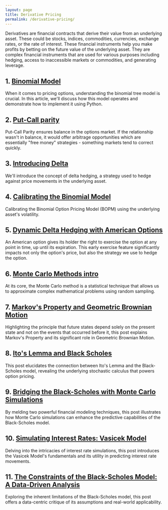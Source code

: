 ```yaml
---
layout: page
title: Derivative Pricing
permalink: /derivative-pricing/
---
```


Derivatives are financial contracts that derive their value from an underlying asset. These could be stocks, indices, commodities, currencies, exchange rates, or the rate of interest. These financial instruments help you make profits by betting on the future value of the underlying asset. They are complex financial instruments that are used for various purposes including hedging, access to inaccessible markets or commodities, and generating leverage.

## 1. [Binomial Model](/derivative_pricing/2023/08/07/binomial_model)

When it comes to pricing options, understanding the binomial tree model is crucial. In this article, we'll discuss how this model operates and demonstrate how to implement it using Python.

## 2. [Put-Call parity](/derivative_pricing/2023/08/08/put_call_parity)

Put-Call Parity ensures balance in the options market. If the relationship wasn't in balance, it would offer arbitrage opportunities which are essentially "free money" strategies - something markets tend to correct quickly.

## 3. [Introducing Delta](/derivative_pricing/2023/08/09/introducing_delta)

We'll introduce the concept of delta hedging, a strategy used to hedge against price movements in the underlying asset.

## 4. [Calibrating the Binomial Model](/derivative_pricing/2023/08/15/calibrating_binomial)

Calibrating the Binomial Option Pricing Model (BOPM) using the underlying asset's volatility.

## 5. [Dynamic Delta Hedging with American Options](/derivative_pricing/2023/08/16/american_options)

An American option gives its holder the right to exercise the option at any point in time, up until its expiration. This early exercise feature significantly impacts not only the option's price, but also the strategy we use to hedge the option.

## 6. [Monte Carlo Methods intro](/derivative_pricing/2023/08/16/monte_carlo_methods)

At its core, the Monte Carlo method is a statistical technique that allows us to approximate complex mathematical problems using random sampling.

## 7. [Markov's Property and Geometric Brownian Motion](/derivative_pricing/2023/08/17/markov_property_and_gbm)

Highlighting the principle that future states depend solely on the present state and not on the events that occurred before it, this post explains Markov's Property and its significant role in Geometric Brownian Motion.

## 8. [Ito's Lemma and Black Scholes](/derivative_pricing/2023/08/18/ito_lemma_black_scholes)

This post elucidates the connection between Ito's Lemma and the Black-Scholes model, revealing the underlying stochastic calculus that powers option pricing.

## 9. [Bridging the Black-Scholes with Monte Carlo Simulations](/derivative_pricing/2023/08/19/bs_and_mc)

By melding two powerful financial modeling techniques, this post illustrates how Monte Carlo simulations can enhance the predictive capabilities of the Black-Scholes model.

## 10. [Simulating Interest Rates: Vasicek Model](/derivative_pricing/2023/08/20/interest_rates_vasicek_model)

Delving into the intricacies of interest rate simulations, this post introduces the Vasicek Model's fundamentals and its utility in predicting interest rate movements.

## 11. [The Constraints of the Black-Scholes Model: A Data-Driven Analysis](/derivative_pricing/2023/08/21/bs_assumptions)

Exploring the inherent limitations of the Black-Scholes model, this post offers a data-centric critique of its assumptions and real-world applicability.
